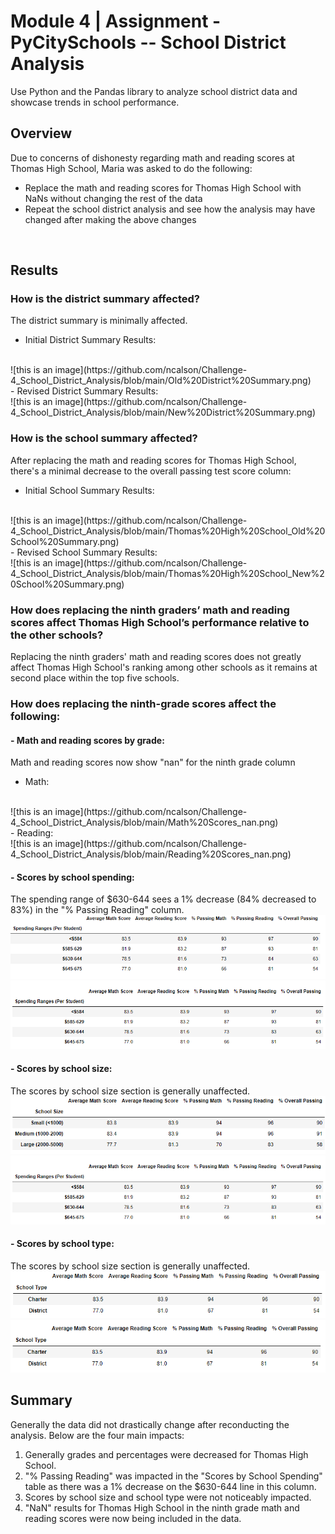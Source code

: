# Module 4 | Assignment - PyCitySchools -- School District Analysis

Use Python and the Pandas library to analyze school district data and showcase trends in school performance.

## Overview
Due to concerns of dishonesty regarding math and reading scores at Thomas High School, Maria was asked to do the following:
- Replace the math and reading scores for Thomas High School with NaNs without changing the rest of the data
- Repeat the school district analysis and see how the analysis may have changed after making the above changes
<br>

## Results
### How is the district summary affected?
The district summary is minimally affected.
- Initial District Summary Results: 
<br>
![this is an image](https://github.com/ncalson/Challenge-4_School_District_Analysis/blob/main/Old%20District%20Summary.png)
<br>
- Revised District Summary Results: 
<br>
![this is an image](https://github.com/ncalson/Challenge-4_School_District_Analysis/blob/main/New%20District%20Summary.png)
<br>

### How is the school summary affected?
After replacing the math and reading scores for Thomas High School, there's a minimal decrease to the overall passing test score column:
- Initial School Summary Results:
<br>
![this is an image](https://github.com/ncalson/Challenge-4_School_District_Analysis/blob/main/Thomas%20High%20School_Old%20School%20Summary.png)
<br>
- Revised School Summary Results: 
<br>
![this is an image](https://github.com/ncalson/Challenge-4_School_District_Analysis/blob/main/Thomas%20High%20School_New%20School%20Summary.png)
<br>

### How does replacing the ninth graders’ math and reading scores affect Thomas High School’s performance relative to the other schools?
Replacing the ninth graders' math and reading scores does not greatly affect Thomas High School's ranking among other schools as it remains at second place within the top five schools.
<br>

### How does replacing the ninth-grade scores affect the following:
#### - Math and reading scores by grade: 
Math and reading scores now show "nan" for the ninth grade column
- Math:
<br>
![this is an image](https://github.com/ncalson/Challenge-4_School_District_Analysis/blob/main/Math%20Scores_nan.png)
<br>
- Reading: 
<br>
![this is an image](https://github.com/ncalson/Challenge-4_School_District_Analysis/blob/main/Reading%20Scores_nan.png)
<br>

#### - Scores by school spending: 
 The spending range of $630-644 sees a 1% decrease (84% decreased to 83%) in the "% Passing Reading" column.
 <br>
![this is an image](https://github.com/ncalson/Challenge-4_School_District_Analysis/blob/main/Scores%20by%20School%20Spending_orig.png)
<br>
![this is an image](https://github.com/ncalson/Challenge-4_School_District_Analysis/blob/main/Scores%20by%20School%20Spending.png)
<br>

#### - Scores by school size: 
The scores by school size section is generally unaffected.
<br>
![this is an image](https://github.com/ncalson/Challenge-4_School_District_Analysis/blob/main/Scores%20by%20School%20Size_orig.png)
<br>
![this is an image](https://github.com/ncalson/Challenge-4_School_District_Analysis/blob/main/Scores%20by%20School%20Spending.png)
<br>

#### - Scores by school type: 
The scores by school size section is generally unaffected.
<br>
![this is an image](https://github.com/ncalson/Challenge-4_School_District_Analysis/blob/main/Scores%20by%20School%20Type_orig.png)
<br>
![this is an image](https://github.com/ncalson/Challenge-4_School_District_Analysis/blob/main/Scores%20by%20School%20Type.png)
<br>

## Summary
Generally the data did not drastically change after reconducting the analysis. Below are the four main impacts:
1. Generally grades and percentages were decreased for Thomas High School.
2. "% Passing Reading" was impacted in the "Scores by School Spending" table as there was a 1% decrease on the $630-644 line in this column.
3. Scores by school size and school type were not noticeably impacted.
4. "NaN" results for Thomas High School in the ninth grade math and reading scores were now being included in the data.
